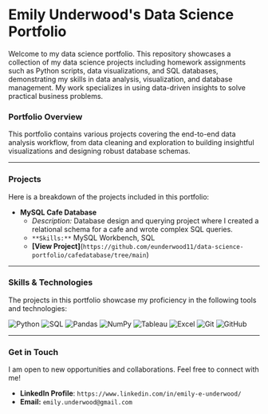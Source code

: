 # Emily Underwood's Data Science Portfolio

Welcome to my data science portfolio. This repository showcases a collection of my data science projects including homework assignments such as Python scripts, data visualizations, and SQL databases, demonstrating my skills in data analysis, visualization, and database management. My work specializes in using data-driven insights to solve practical business problems.

### Portfolio Overview

This portfolio contains various projects covering the end-to-end data analysis workflow, from data cleaning and exploration to building insightful visualizations and designing robust database schemas.

---

### Projects

Here is a breakdown of the projects included in this portfolio:

* **MySQL Cafe Database**
    * *Description:* Database design and querying project where I created a relational schema for a cafe and wrote complex SQL queries.
    * `**Skills:**` MySQL Workbench, SQL
    * **[View Project]**(`https://github.com/eunderwood11/data-science-portfolio/cafedatabase/tree/main`)

---

### Skills & Technologies

The projects in this portfolio showcase my proficiency in the following tools and technologies:

![Python](https://img.shields.io/badge/-Python-3776AB?style=flat&logo=python&logoColor=white)
![SQL](https://img.shields.io/badge/-SQL-4479A3?style=flat&logo=mysql&logoColor=white)
![Pandas](https://img.shields.io/badge/-Pandas-150458?style=flat&logo=pandas&logoColor=white)
![NumPy](https://img.shields.io/badge/-NumPy-013243?style=flat&logo=numpy&logoColor=white)
![Tableau](https://img.shields.io/badge/-Tableau-E97627?style=flat&logo=tableau&logoColor=white)
![Excel](https://img.shields.io/badge/-Excel-217346?style=flat&logo=microsoftexcel&logoColor=white)
![Git](https://img.shields.io/badge/-Git-F05032?style=flat&logo=git&logoColor=white)
![GitHub](https://img.shields.io/badge/-GitHub-181717?style=flat&logo=github&logoColor=white)

---

### Get in Touch

I am open to new opportunities and collaborations. Feel free to connect with me!

* **LinkedIn Profile**: `https://www.linkedin.com/in/emily-e-underwood/`
* **Email:** `emily.underwood@gmail.com`


